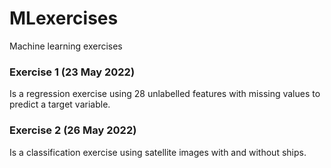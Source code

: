 # MLexercises
Machine learning exercises

### Exercise 1 (23 May 2022)
Is a regression exercise using 28 unlabelled features with missing values to predict a target variable.

### Exercise 2 (26 May 2022)
Is a classification exercise using satellite images with and without ships.